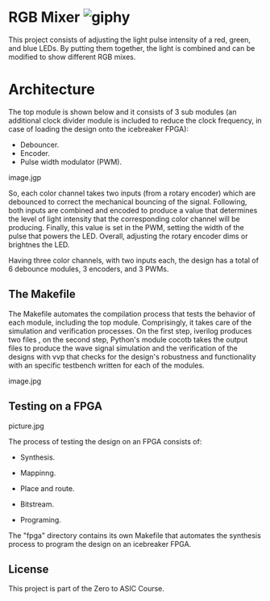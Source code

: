 # RGB Mixer ![giphy](https://github.com/brandcrz88/RGB-Mixer/assets/140255993/1f188877-7583-4f4a-b56a-a6fe8806f800)

This project consists of adjusting the light pulse intensity of a red, green, and blue LEDs. By putting them together, the light is combined and can be modified to show different RGB mixes.

# Architecture 

The top module is shown below and it consists of 3 sub modules (an additional clock divider module is included to reduce the clock frequency, in case of loading the design onto the icebreaker FPGA):

- Debouncer.
- Encoder. 
- Pulse width modulator (PWM).

image.jgp

So, each color channel takes two inputs (from a rotary encoder) which are debounced to correct the mechanical bouncing of the signal. Following, both inputs are combined and encoded to produce a value that determines the level of light intensity that the corresponding color channel will be producing. Finally, this value is set in the PWM, setting the width of the pulse that powers the LED.  Overall, adjusting the rotary encoder dims or brightnes the LED. 

Having three color channels, with two inputs each, the design has a total of 6 debounce modules, 3 encoders, and 3 PWMs.

## The Makefile

The Makefile automates the compilation process that tests the behavior of each module, including the top module. Comprisingly, it takes care of the simulation and verification processes. On the first step, iverilog produces two files , on the second step, Python's module cocotb takes the output files to produce the wave signal simulation and the verification of the designs with vvp that checks for the design's robustness and functionality with an specific testbench written for each of the modules.

image.jpg

## Testing on a FPGA

picture.jpg

The process of testing the design on an FPGA consists of:

- Synthesis.

- Mappinng.

- Place and route.

- Bitstream.

- Programing.

The "fpga" directory contains its own Makefile that automates the synthesis process to program the design on an icebreaker FPGA.

## License

This project is part of the Zero to ASIC Course. 


